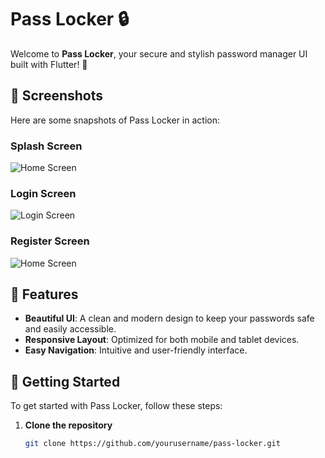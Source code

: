 # Pass Locker 🔒

Welcome to **Pass Locker**, your secure and stylish password manager UI built with Flutter! 🚀

## 📱 Screenshots

Here are some snapshots of Pass Locker in action:

### Splash Screen

![Home Screen](assets/readme-assets/splash.png)

### Login Screen

![Login Screen](assets/readme-assets/login.png)

### Register Screen

![Home Screen](assets/readme-assets/register.png)

## 🎨 Features

- **Beautiful UI**: A clean and modern design to keep your passwords safe and easily accessible.
- **Responsive Layout**: Optimized for both mobile and tablet devices.
- **Easy Navigation**: Intuitive and user-friendly interface.

## 🚀 Getting Started

To get started with Pass Locker, follow these steps:

1. **Clone the repository**
   ```sh
   git clone https://github.com/yourusername/pass-locker.git
   ```
